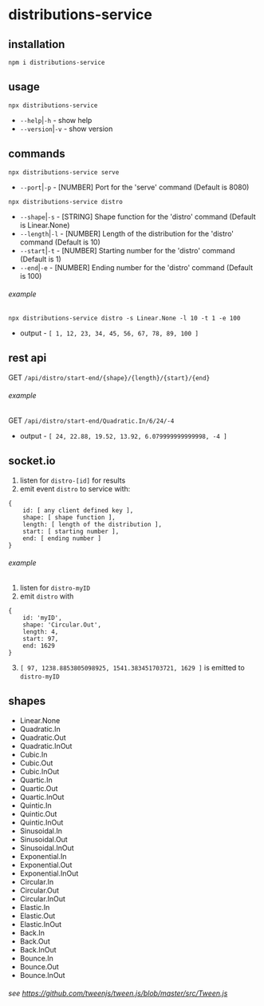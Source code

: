 # distributions-service

## installation
`npm i distributions-service`

## usage
`npx distributions-service`
 - `--help`|`-h` - show help
 - `--version`|`-v` - show version

## commands
`npx distributions-service serve`
- `--port`|`-p` - [NUMBER]    Port for the 'serve' command (Default is 8080)

`npx distributions-service distro`
- `--shape`|`-s` - [STRING] Shape function for the 'distro' command (Default is Linear.None)
- `--length`|`-l` - [NUMBER] Length of the distribution for the 'distro' command  (Default is 10)
- `--start`|`-t` - [NUMBER] Starting number for the 'distro' command (Default is 1)
- `--end`|`-e` - [NUMBER] Ending number for the 'distro' command (Default is 100)

###### example
`npx distributions-service distro -s Linear.None -l 10 -t 1 -e 100`
 - output - `[ 1, 12, 23, 34, 45, 56, 67, 78, 89, 100 ]`

## rest api

GET `/api/distro/start-end/{shape}/{length}/{start}/{end}`

###### example
GET `/api/distro/start-end/Quadratic.In/6/24/-4`
 - output - `[ 24, 22.88, 19.52, 13.92, 6.079999999999998, -4 ]`

## socket.io

1. listen for `distro-[id]` for results
2. emit event `distro` to service with:
```
{
	id: [ any client defined key ],
	shape: [ shape function ],
	length: [ length of the distribution ],
	start: [ starting number ],
	end: [ ending number ]
}
```

###### example
1. listen for `distro-myID`
2. emit `distro` with
```
{
	id: 'myID',
	shape: 'Circular.Out',
	length: 4,
	start: 97,
	end: 1629
}
```
3. `[ 97, 1238.8853805098925, 1541.383451703721, 1629 ]` is emitted to `distro-myID`

## shapes
- Linear.None
- Quadratic.In
- Quadratic.Out
- Quadratic.InOut
- Cubic.In
- Cubic.Out
- Cubic.InOut
- Quartic.In
- Quartic.Out
- Quartic.InOut
- Quintic.In
- Quintic.Out
- Quintic.InOut
- Sinusoidal.In
- Sinusoidal.Out
- Sinusoidal.InOut
- Exponential.In
- Exponential.Out
- Exponential.InOut
- Circular.In
- Circular.Out
- Circular.InOut
- Elastic.In
- Elastic.Out
- Elastic.InOut
- Back.In
- Back.Out
- Back.InOut
- Bounce.In
- Bounce.Out
- Bounce.InOut
###### see https://github.com/tweenjs/tween.js/blob/master/src/Tween.js
